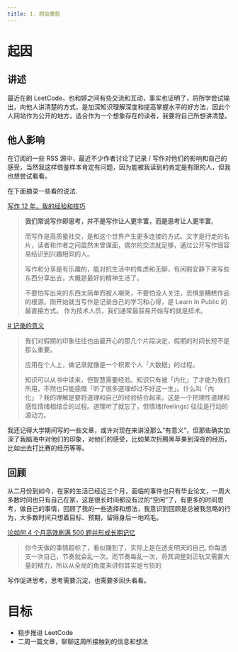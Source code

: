 ```yaml
---
title: 1. 网站重启
---
```


# 起因

## 讲述

最近在刷 LeetCode，也和婷之间有些交流和互动，事实也证明了，将所学尝试输出，向他人讲清楚的方式，是加深知识理解深度和提高掌握水平的好方法，因此个人网站作为公开的地方，适合作为一个想象存在的读者，我要将自己所想讲清楚。

## 他人影响

在订阅的一些 RSS 源中，最近不少作者讨论了记录 / 写作对他们的影响和自己的感受，当然我这样借鉴样本肯定有问题，因为能被我读到的肯定是有限的人，但我也想尝试看看。

在下面摘录一些看的说法.

[写作 12 年，我的经验和技巧](https://catcoding.me/p/writing-for-joy/)

> **我们常说写作即思考，并不是写作让人更丰富，而是思考让人更丰富**。
>
> 而写作是高质量社交，是和这个世界产生更多连接的方式。文字是行走的名片，读者和作者之间虽然未曾谋面，偶尔的交流就足够，通过公开写作很容易结识到兴趣相同的人。
>
> 写作和分享是有乐趣的，能对抗生活中的焦虑和无聊，有闲暇安静下来写些东西分享出去，大概是最好的精神生活了。
>
> 不要怕写出来的东西太简单而被人嘲笑，不要怕没人关注，恐惧是糟糕作品的根源。刚开始就当写作是记录自己的学习和心得，是 Learn In Public 的最直接方式。 作为技术人员，我们通常最容易开始写的就是技术。

[# 记录的意义](https://weichen.blog/journaling)

> 我们对假期的印象往往也由最开心的那几个片段决定，假期的时间长短不是那么重要。
>
> 应用在个人上，做记录就像是一个积累个人「大数据」的过程。
>
> 知识可以从书中读来，但智慧需要经验。知识只有被「内化」了才能为我们所用，不然也只能感慨「听了很多道理却过不好这一生」。什么叫「内化」？我的理解是要将道理和自己的经验结合起来。这是一个把理性道理和感性情绪相结合的过程。道理听了就忘了，但情绪(feelings) 往往是行动的源动力。

我还记得大学期间写的一些文章，或许对现在来讲没那么“有意义”，但那些确实加深了我脑海中对他们的印象，对他们的感受，比如某次折腾黑苹果到深夜的经历，比如出去打比赛的经历等等。

## 回顾

从二月份到如今，在家的生活已经近三个月，面临的事件也只有毕业论文，一周大多数时间也只有自己在家，这是很长时间都没有过的“空闲”了，有更多的时间思考，做自己的事情，回顾了我的一些选择和想法，我意识到回顾是总被我忽略的行为，大多数时间只想着目标、预期，留得身后一地鸡毛。

[论如何 4 个月高效刷满 500 题并形成长期记忆](https://leetcode-cn.com/circle/discuss/jq9Zke/)

> 你今天做的事情超标了，看似赚到了，实际上是在透支明天的自己, 你每透支一次自己，节奏就会乱一次。而节奏每乱一次，将其调整到正轨又需要大量的精力，所以从全局的角度来讲你其实是亏损的

写作促进思考，思考需要沉淀，也需要多回头看看。

# 目标

- 稳步推进 LeetCode
- 二周一篇文章，聊聊这周所接触到的信息和想法
